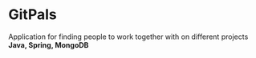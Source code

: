 # GitPals
Application for finding people to work together with on different projects
**Java, Spring, MongoDB**
